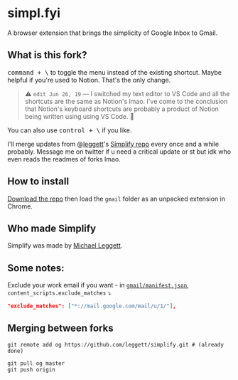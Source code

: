 # simpl.fyi

A browser extension that brings the simplicity of Google Inbox to Gmail.

## What is this fork?
<kbd>command + \\</kbd> to toggle the menu instead of the existing shortcut. Maybe helpful if you're used to Notion. That's the only change.

> ⚠️ `edit Jun 26, 19` — I switched my text editor to VS Code and all the shortcuts are the same as Notion's lmao. I've come to the conclusion that Notion's keyboard shortcuts are probably a product of Notion being written using using VS Code. 🤔

You can also use <kbd>control + \\</kbd> if you like.

I'll merge updates from @[leggett](https://github.com/leggett)'s [Simplify repo](https://github.com/leggett/simplify) every once and a while probably. Message me on twitter if u need a critical update or st but idk who even reads the readmes of forks lmao.

## How to install
[Download the repo](https://github.com/mwvd/simplify/archive/master.zip) then load the `gmail` folder as an unpacked extension in Chrome.

## Who made Simplify
Simplify was made by [Michael Leggett](https://leggett.org).

## Some notes:

Exclude your work email if you want - in [`gmail/manifest.json`](https://github.com/mwvd/simplify/blob/master/gmail/manifest.json), `content_scripts.exclude_matches` ⤵
```json
"exclude_matches": ["*://mail.google.com/mail/u/1/"],
```

## Merging between forks
```shell
git remote add og https://github.com/leggett/simplify.git # (already done)

git pull og master
git push origin
```
